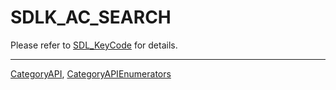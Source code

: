 # SDLK_AC_SEARCH

Please refer to [SDL_KeyCode](SDL_KeyCode) for details.

----
[CategoryAPI](CategoryAPI), [CategoryAPIEnumerators](CategoryAPIEnumerators)

